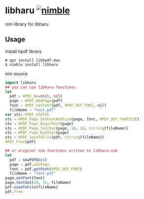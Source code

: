 # libharu [![nimble](https://raw.githubusercontent.com/yglukhov/nimble-tag/master/nimble.png)](https://github.com/yglukhov/nimble-tag)
nim library for libharu

## Usage

install hpdf library

```
# apt install libhpdf-dev
$ nimble install libharu
```

nim source

```nim
import libharu
## you can use libharu functions
let
  pdf = HPDF_New(nil, nil)
  page = HPDF_AddPage(pdf)
  font = HPDF_GetFont(pdf, HPDF_DEF_FONT, nil)
  fileName = "test.pdf"
var sts: HPDF_STATUS
sts = HPDF_Page_SetFontAndSize(page, font, HPDF_DEF_FONTSIZE)
sts = HPDF_Page_BeginText(page)
sts = HPDF_Page_TextOut(page, 10, 10, cstring(fileName))
sts = HPDF_Page_EndText(page)
sts = HPDF_SaveToFile(pdf, cstring(fileName))
HPDF_Free(pdf)

## or original nim functions written to libharu.nim
let
  pdf = newPdfDoc()
  page = pdf.addPage
  font = pdf.getFont(HPDF_DEF_FONT)
  fileName = "test.pdf"
page.setFont(font)
page.textOut(10, 10, fileName)
pdf.saveToFile(fileName)
pdf.free
```
